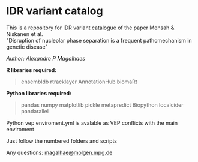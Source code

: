 # IDR variant catalog
This is a repository for IDR variant catalogue of the paper
Mensah & Niskanen et al.  
"Disruption of nucleolar phase separation is a frequent pathomechanism in genetic disease"

*Author: Alexandre P Magalhaes*

**R libraries required:**

> ensembldb rtracklayer AnnotationHub biomaRt

**Python libraries required:**

> pandas numpy matplotlib pickle metapredict Biopython localcider
> pandarallel

Python vep enviroment.yml is avalable as VEP conflicts with the main enviroment

Just follow the numbered folders and scripts


Any questions: magalhae@molgen.mpg.de